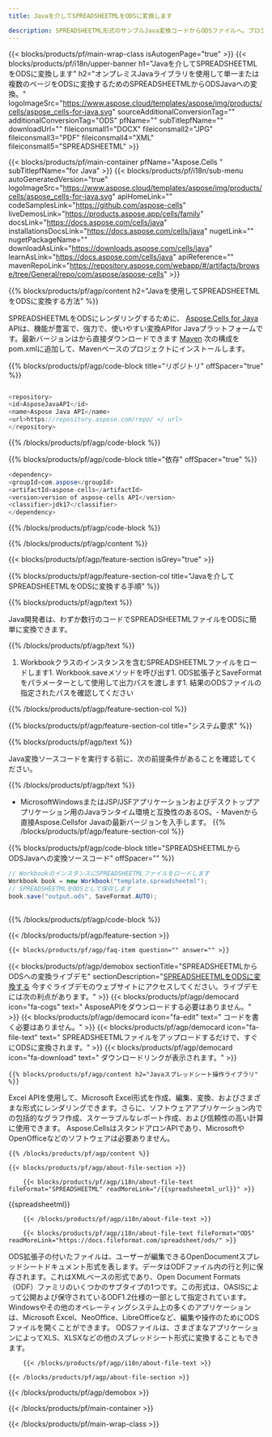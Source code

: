 ```yaml
---
title: Javaを介してSPREADSHEETMLをODSに変換します 

description: SPREADSHEETML形式のサンプルJava変換コードからODSファイルへ。プログラマーは、このサンプルコードを使用して、ExcelおよびOpenOfficeスプレッドシートを任意のWebまたはデスクトップJavaベースのアプリケーション内のODSにエクスポートできます。
---
```

{{< blocks/products/pf/main-wrap-class isAutogenPage="true" >}}
{{< blocks/products/pf/i18n/upper-banner h1="Javaを介してSPREADSHEETMLをODSに変換します" h2="オンプレミスJavaライブラリを使用して単一または複数のページをODSに変換するためのSPREADSHEETMLからODSJavaへの変換。" logoImageSrc="https://www.aspose.cloud/templates/aspose/img/products/cells/aspose_cells-for-java.svg" sourceAdditionalConversionTag="" additionalConversionTag="ODS" pfName="" subTitlepfName="" downloadUrl="" fileiconsmall1="DOCX" fileiconsmall2="JPG" fileiconsmall3="PDF" fileiconsmall4="XML" fileiconsmall5="SPREADSHEETML" >}}

{{< blocks/products/pf/main-container pfName="Aspose.Cells " subTitlepfName="for Java" >}}
{{< blocks/products/pf/i18n/sub-menu autoGeneratedVersion="true" logoImageSrc="https://www.aspose.cloud/templates/aspose/img/products/cells/aspose_cells-for-java.svg" apiHomeLink="" codeSamplesLink="https://github.com/aspose-cells" liveDemosLink="https://products.aspose.app/cells/family" docsLink="https://docs.aspose.com/cells/java" installationsDocsLink="https://docs.aspose.com/cells/java" nugetLink="" nugetPackageName="" downloadAsLink="https://downloads.aspose.com/cells/java" learnAsLink="https://docs.aspose.com/cells/java" apiReference="" mavenRepoLink="https://repository.aspose.com/webapp/#/artifacts/browse/tree/General/repo/com/aspose/aspose-cells" >}}

{{% blocks/products/pf/agp/content h2="Javaを使用してSPREADSHEETMLをODSに変換する方法" %}}

 SPREADSHEETMLをODSにレンダリングするために、
 [Aspose.Cells for Java](https://products.aspose.com/cells/java) 
 APIは、機能が豊富で、強力で、使いやすい変換APIfor Javaプラットフォームです。最新バージョンはから直接ダウンロードできます
 [Maven](https://repository.aspose.com/webapp/#/artifacts/browse/tree/General/repo/com/aspose/aspose-cells) 
 次の構成をpom.xmlに追加して、Mavenベースのプロジェクトにインストールします。

{{% blocks/products/pf/agp/code-block title="リポジトリ" offSpacer="true" %}}

```cs

<repository>
<id>AsposeJavaAPI</id>
<name>Aspose Java API</name>
<url>https://repository.aspose.com/repo/ </ url>
</repository>


```

{{% /blocks/products/pf/agp/code-block %}}

{{% blocks/products/pf/agp/code-block title="依存" offSpacer="true" %}}

```cs
<dependency>
<groupId>com.aspose</groupId>
<artifactId>aspose-cells</artifactId>
<version>version of aspose-cells API</version>
<classifier>jdk17</classifier>
</dependency>


```

{{% /blocks/products/pf/agp/code-block %}}

{{% /blocks/products/pf/agp/content %}}

{{< blocks/products/pf/agp/feature-section isGrey="true" >}}

{{% blocks/products/pf/agp/feature-section-col title="Javaを介してSPREADSHEETMLをODSに変換する手順" %}}

{{% blocks/products/pf/agp/text %}}

 Java開発者は、わずか数行のコードでSPREADSHEETMLファイルをODSに簡単に変換できます。

{{% /blocks/products/pf/agp/text %}}

1. Workbookクラスのインスタンスを含むSPREADSHEETMLファイルをロードします1. Workbook.saveメソッドを呼び出す1. ODS拡張子とSaveFormatをパラメーターとして使用して出力パスを渡します1. 結果のODSファイルの指定されたパスを確認してください

{{% /blocks/products/pf/agp/feature-section-col %}}

{{% blocks/products/pf/agp/feature-section-col title="システム要求" %}}

{{% blocks/products/pf/agp/text %}}

 Java変換ソースコードを実行する前に、次の前提条件があることを確認してください。

{{% /blocks/products/pf/agp/text %}}

- MicrosoftWindowsまたはJSP/JSFアプリケーションおよびデスクトップアプリケーション用のJavaランタイム環境と互換性のあるOS。- Mavenから直接Aspose.Cellsfor Javaの最新バージョンを入手します。
{{% /blocks/products/pf/agp/feature-section-col %}}

{{% blocks/products/pf/agp/code-block title="SPREADSHEETMLからODSJavaへの変換ソースコード" offSpacer="" %}}

```cs
// WorkbookのインスタンスにSPREADSHEETMLファイルをロードします
Workbook book = new Workbook("template.spreadsheetml");
// SPREADSHEETMLをODSとして保存します
book.save("output.ods", SaveFormat.AUTO);   
   


```

{{% /blocks/products/pf/agp/code-block %}}

{{< /blocks/products/pf/agp/feature-section >}}

    {{< blocks/products/pf/agp/faq-item question="" answer="" >}}
 

<!-- aboutfile Starts -->

{{< blocks/products/pf/agp/demobox sectionTitle="SPREADSHEETMLからODSへの変換ライブデモ" sectionDescription="[SPREADSHEETMLをODSに変換する](https://products.aspose.app/cells/conversion/spreadsheetml-to-ods) 今すぐライブデモのウェブサイトにアクセスしてください。ライブデモには次の利点があります。" >}}
        {{< blocks/products/pf/agp/democard icon="fa-cogs" text=" AsposeAPIをダウンロードする必要はありません。" >}}
        {{< blocks/products/pf/agp/democard icon="fa-edit" text=" コードを書く必要はありません。" >}}
        {{< blocks/products/pf/agp/democard icon="fa-file-text" text=" SPREADSHEETMLファイルをアップロードするだけで、すぐにODSに変換されます。" >}}
        {{< blocks/products/pf/agp/democard icon="fa-download" text=" ダウンロードリンクが表示されます。" >}}

    {{% blocks/products/pf/agp/content h2="Javaスプレッドシート操作ライブラリ" %}}

 Excel APIを使用して、Microsoft Excel形式を作成、編集、変換、およびさまざまな形式にレンダリングできます。さらに、ソフトウェアアプリケーション内での包括的なグラフ作成、スケーラブルなレポート作成、および信頼性の高い計算に使用できます。 Aspose.CellsはスタンドアロンAPIであり、MicrosoftやOpenOfficeなどのソフトウェアは必要ありません。  



    {{% /blocks/products/pf/agp/content %}}

    {{< blocks/products/pf/agp/about-file-section >}}

        {{< blocks/products/pf/agp/i18n/about-file-text fileFormat="SPREADSHEETML" readMoreLink="/{{spreadsheetml_url}}" >}}

{{spreadsheetml}}

        {{< /blocks/products/pf/agp/i18n/about-file-text >}}

        {{< blocks/products/pf/agp/i18n/about-file-text fileFormat="ODS" readMoreLink="https://docs.fileformat.com/spreadsheet/ods/" >}}

ODS拡張子の付いたファイルは、ユーザーが編集できるOpenDocumentスプレッドシートドキュメント形式を表します。データはODFファイル内の行と列に保存されます。これはXMLベースの形式であり、Open Document Formats（ODF）ファミリのいくつかのサブタイプの1つです。この形式は、OASISによって公開および保守されているODF1.2仕様の一部として指定されています。 Windowsやその他のオペレーティングシステム上の多くのアプリケーションは、Microsoft Excel、NeoOffice、LibreOfficeなど、編集や操作のためにODSファイルを開くことができます。 ODSファイルは、さまざまなアプリケーションによってXLS、XLSXなどの他のスプレッドシート形式に変換することもできます。

        {{< /blocks/products/pf/agp/i18n/about-file-text >}}

    {{< /blocks/products/pf/agp/about-file-section >}}

{{< /blocks/products/pf/agp/demobox >}}

<!-- aboutfile Ends -->



{{< /blocks/products/pf/main-container >}}
    
{{< /blocks/products/pf/main-wrap-class >}}
